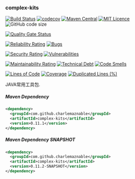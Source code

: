 ### complex-kits

[![Build Status](https://travis-ci.org/CharLemAznable/complex-kits.svg?branch=master)](https://travis-ci.org/CharLemAznable/complex-kits)
[![codecov](https://codecov.io/gh/CharLemAznable/complex-kits/branch/master/graph/badge.svg)](https://codecov.io/gh/CharLemAznable/complex-kits)
[![Maven Central](https://maven-badges.herokuapp.com/maven-central/com.github.charlemaznable/complex-kits/badge.svg)](https://maven-badges.herokuapp.com/maven-central/com.github.charlemaznable/complex-kits/)
[![MIT Licence](https://badges.frapsoft.com/os/mit/mit.svg?v=103)](https://opensource.org/licenses/mit-license.php)
![GitHub code size](https://img.shields.io/github/languages/code-size/CharLemAznable/complex-kits)

[![Quality Gate Status](https://sonarcloud.io/api/project_badges/measure?project=CharLemAznable_complex-kits&metric=alert_status)](https://sonarcloud.io/dashboard?id=CharLemAznable_complex-kits)

[![Reliability Rating](https://sonarcloud.io/api/project_badges/measure?project=CharLemAznable_complex-kits&metric=reliability_rating)](https://sonarcloud.io/dashboard?id=CharLemAznable_complex-kits)
[![Bugs](https://sonarcloud.io/api/project_badges/measure?project=CharLemAznable_complex-kits&metric=bugs)](https://sonarcloud.io/dashboard?id=CharLemAznable_complex-kits)

[![Security Rating](https://sonarcloud.io/api/project_badges/measure?project=CharLemAznable_complex-kits&metric=security_rating)](https://sonarcloud.io/dashboard?id=CharLemAznable_complex-kits)
[![Vulnerabilities](https://sonarcloud.io/api/project_badges/measure?project=CharLemAznable_complex-kits&metric=vulnerabilities)](https://sonarcloud.io/dashboard?id=CharLemAznable_complex-kits)

[![Maintainability Rating](https://sonarcloud.io/api/project_badges/measure?project=CharLemAznable_complex-kits&metric=sqale_rating)](https://sonarcloud.io/dashboard?id=CharLemAznable_complex-kits)
[![Technical Debt](https://sonarcloud.io/api/project_badges/measure?project=CharLemAznable_complex-kits&metric=sqale_index)](https://sonarcloud.io/dashboard?id=CharLemAznable_complex-kits)
[![Code Smells](https://sonarcloud.io/api/project_badges/measure?project=CharLemAznable_complex-kits&metric=code_smells)](https://sonarcloud.io/dashboard?id=CharLemAznable_complex-kits)

[![Lines of Code](https://sonarcloud.io/api/project_badges/measure?project=CharLemAznable_complex-kits&metric=ncloc)](https://sonarcloud.io/dashboard?id=CharLemAznable_complex-kits)
[![Coverage](https://sonarcloud.io/api/project_badges/measure?project=CharLemAznable_complex-kits&metric=coverage)](https://sonarcloud.io/dashboard?id=CharLemAznable_complex-kits)
[![Duplicated Lines (%)](https://sonarcloud.io/api/project_badges/measure?project=CharLemAznable_complex-kits&metric=duplicated_lines_density)](https://sonarcloud.io/dashboard?id=CharLemAznable_complex-kits)

JAVA常用工具包.

##### Maven Dependency

```xml
<dependency>
  <groupId>com.github.charlemaznable</groupId>
  <artifactId>complex-kits</artifactId>
  <version>0.11.1</version>
</dependency>
```

##### Maven Dependency SNAPSHOT

```xml
<dependency>
  <groupId>com.github.charlemaznable</groupId>
  <artifactId>complex-kits</artifactId>
  <version>0.11.2-SNAPSHOT</version>
</dependency>
```
